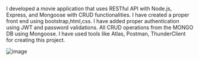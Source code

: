 I developed a movie application that uses  RESTful API with Node.js, Express, and Mongoose with CRUD functionalities.
I have created a proper front end using bootstrap,html,css. I have added proper authentication  using JWT and password validations.
All CRUD operations from the MONGO DB using Mongoose. I have used tools like Atlas, Postman, ThunderClient for creating this project.

![image](file://C://Git_pics//Capture.PNG)
